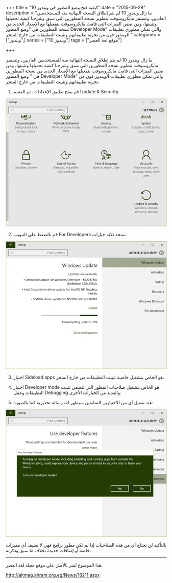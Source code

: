 +++
title = "كيفية فتح وضع المطور في ويندوز 10"
date = "2015-06-29"
description = "ما زال ويندوز 10 لم يتم إطلاق النسخة النهائية منه للمستخدمين العاديين، وتستمر مايكروسوفت بتطوير نسخة المطورين التي سبق وشرحنا كيفية تحميلها وتثبيتها، ومن ضمن الميزات التي قامت مايكروسوفت بتفعيلها مع الإصدار الجديد من نسخة المطورين هي \"وضع المطور Developer Mode\" والتي تمكن مطوري تطبيقات الويندوز فون من تجربة تطبيقاتهم وتثبيت التطبيقات من خارج المتجر."
categories = ["ويندوز",]
series = ["ويندوز 10"]
tags = ["موقع لغة العصر"]

+++

ما زال ويندوز 10 لم يتم إطلاق النسخة النهائية منه للمستخدمين العاديين، وتستمر مايكروسوفت بتطوير نسخة المطورين التي سبق وشرحنا كيفية تحميلها وتثبيتها، ومن ضمن الميزات التي قامت مايكروسوفت بتفعيلها مع الإصدار الجديد من نسخة المطورين هي " وضع المطور Developer Mode" والتي تمكن مطوري تطبيقات الويندوز فون من تجربة تطبيقاتهم وتثبيت التطبيقات من خارج المتجر.

1. قم بفتح تطبيق الإعدادات، ثم القسم Update & Security.

![1](images/2015-635711372794976096-497.jpg)

2. قم بالضغط على التبويب For Developers ستجد ثلاثة خيارات.

![2](images/2015-635711372984976096-497.jpg)

3. اختيار Sideload apps هو الخاص بتشغيل خاصية تثبيت التطبيقات من خارج المتجر.
4. اختيار Developer mode هو الخاص بتشغيل صلاحيات المطور التي تتضمن تثبيت التطبيقات وعمل Debugging والعديد من الخيارات الأخرى.

5. عند تفعيل أي من الاختيارين السابقين سيظهر لك رسالة تحذيرية كما بالصورة:

![4](images/2015-635711373333882346-388.jpg)

بالتأكيد لن تحتاج أي من هذه الصلاحيات إذا لم تكن مطور برامج فهي لا تضيف أي مميزات خاصة أو إضافات جديدة بخلاف ما سبق وذكرته.

---

هذا الموضوع نٌشر باﻷصل على موقع مجلة لغة العصر.

http://aitmag.ahram.org.eg/News/18211.aspx
